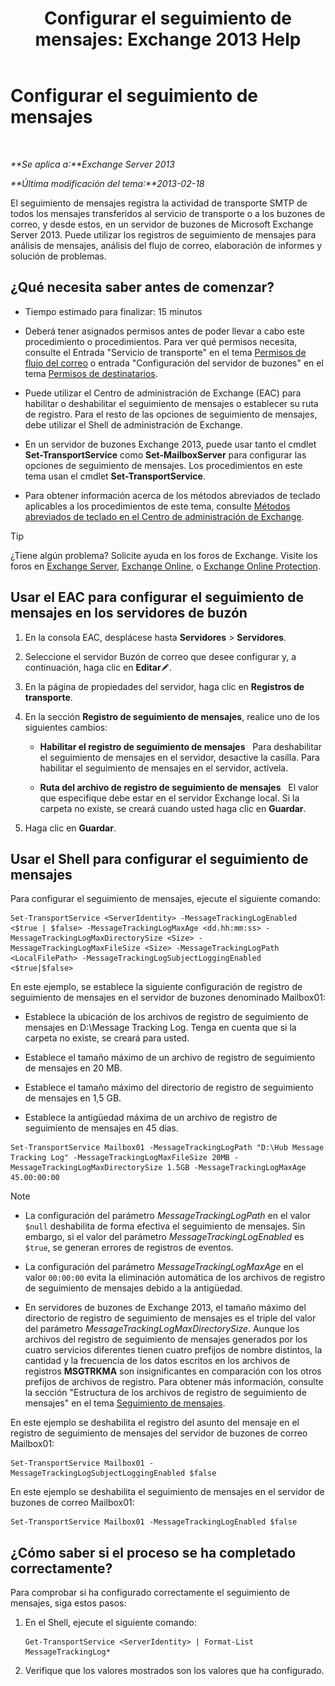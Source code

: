﻿---
title: 'Configurar el seguimiento de mensajes: Exchange 2013 Help'
TOCTitle: Configurar el seguimiento de mensajes
ms:assetid: 50eb5213-cf27-4179-b427-38d751ee4a70
ms:mtpsurl: https://technet.microsoft.com/es-es/library/Aa997984(v=EXCHG.150)
ms:contentKeyID: 51406514
ms.date: 04/23/2018
mtps_version: v=EXCHG.150
ms.translationtype: HT
---

# Configurar el seguimiento de mensajes

 

_**Se aplica a:**Exchange Server 2013_

_**Última modificación del tema:**2013-02-18_

El seguimiento de mensajes registra la actividad de transporte SMTP de todos los mensajes transferidos al servicio de transporte o a los buzones de correo, y desde estos, en un servidor de buzones de Microsoft Exchange Server 2013. Puede utilizar los registros de seguimiento de mensajes para análisis de mensajes, análisis del flujo de correo, elaboración de informes y solución de problemas.

## ¿Qué necesita saber antes de comenzar?

  - Tiempo estimado para finalizar: 15 minutos

  - Deberá tener asignados permisos antes de poder llevar a cabo este procedimiento o procedimientos. Para ver qué permisos necesita, consulte el Entrada "Servicio de transporte" en el tema [Permisos de flujo del correo](mail-flow-permissions-exchange-2013-help.md) o entrada "Configuración del servidor de buzones" en el tema [Permisos de destinatarios](recipients-permissions-exchange-2013-help.md).

  - Puede utilizar el Centro de administración de Exchange (EAC) para habilitar o deshabilitar el seguimiento de mensajes o establecer su ruta de registro. Para el resto de las opciones de seguimiento de mensajes, debe utilizar el Shell de administración de Exchange.

  - En un servidor de buzones Exchange 2013, puede usar tanto el cmdlet **Set-TransportService** como **Set-MailboxServer** para configurar las opciones de seguimiento de mensajes. Los procedimientos en este tema usan el cmdlet **Set-TransportService**.

  - Para obtener información acerca de los métodos abreviados de teclado aplicables a los procedimientos de este tema, consulte [Métodos abreviados de teclado en el Centro de administración de Exchange](keyboard-shortcuts-in-the-exchange-admin-center-exchange-online-protection-help.md).


> [!TIP]
> ¿Tiene algún problema? Solicite ayuda en los foros de Exchange. Visite los foros en <A href="https://go.microsoft.com/fwlink/p/?linkid=60612">Exchange Server</A>, <A href="https://go.microsoft.com/fwlink/p/?linkid=267542">Exchange Online</A>, o <A href="https://go.microsoft.com/fwlink/p/?linkid=285351">Exchange Online Protection</A>.



## Usar el EAC para configurar el seguimiento de mensajes en los servidores de buzón

1.  En la consola EAC, desplácese hasta **Servidores** \> **Servidores**.

2.  Seleccione el servidor Buzón de correo que desee configurar y, a continuación, haga clic en **Editar**![Icono Editar](images/Bb124582.6f53ccb2-1f13-4c02-bea0-30690e6ea71d(EXCHG.150).gif "Icono Editar").

3.  En la página de propiedades del servidor, haga clic en **Registros de transporte**.

4.  En la sección **Registro de seguimiento de mensajes**, realice uno de los siguientes cambios:
    
      - **Habilitar el registro de seguimiento de mensajes**   Para deshabilitar el seguimiento de mensajes en el servidor, desactive la casilla. Para habilitar el seguimiento de mensajes en el servidor, actívela.
    
      - **Ruta del archivo de registro de seguimiento de mensajes**   El valor que especifique debe estar en el servidor Exchange local. Si la carpeta no existe, se creará cuando usted haga clic en **Guardar**.

5.  Haga clic en **Guardar**.

## Usar el Shell para configurar el seguimiento de mensajes

Para configurar el seguimiento de mensajes, ejecute el siguiente comando:

    Set-TransportService <ServerIdentity> -MessageTrackingLogEnabled <$true | $false> -MessageTrackingLogMaxAge <dd.hh:mm:ss> -MessageTrackingLogMaxDirectorySize <Size> -MessageTrackingLogMaxFileSize <Size> -MessageTrackingLogPath <LocalFilePath> -MessageTrackingLogSubjectLoggingEnabled <$true|$false>

En este ejemplo, se establece la siguiente configuración de registro de seguimiento de mensajes en el servidor de buzones denominado Mailbox01:

  -  
    Establece la ubicación de los archivos de registro de seguimiento de mensajes en D:\\Message Tracking Log. Tenga en cuenta que si la carpeta no existe, se creará para usted.

  -  
    Establece el tamaño máximo de un archivo de registro de seguimiento de mensajes en 20 MB.

  -  
    Establece el tamaño máximo del directorio de registro de seguimiento de mensajes en 1,5 GB.

  -  
    Establece la antigüedad máxima de un archivo de registro de seguimiento de mensajes en 45 días.

<!-- end list -->

    Set-TransportService Mailbox01 -MessageTrackingLogPath "D:\Hub Message Tracking Log" -MessageTrackingLogMaxFileSize 20MB -MessageTrackingLogMaxDirectorySize 1.5GB -MessageTrackingLogMaxAge 45.00:00:00


> [!NOTE]
> <UL>
> <LI>
> <P>La configuración del parámetro <EM>MessageTrackingLogPath</EM> en el valor <CODE>$null</CODE> deshabilita de forma efectiva el seguimiento de mensajes. Sin embargo, si el valor del parámetro <EM>MessageTrackingLogEnabled</EM> es <CODE>$true</CODE>, se generan errores de registros de eventos.</P>
> <LI>
> <P>La configuración del parámetro <EM>MessageTrackingLogMaxAge</EM> en el valor <CODE>00:00:00</CODE> evita la eliminación automática de los archivos de registro de seguimiento de mensajes debido a la antigüedad.</P>
> <LI>
> <P>En servidores de buzones de Exchange&nbsp;2013, el tamaño máximo del directorio de registro de seguimiento de mensajes es el triple del valor del parámetro <EM>MessageTrackingLogMaxDirectorySize</EM>. Aunque los archivos del registro de seguimiento de mensajes generados por los cuatro servicios diferentes tienen cuatro prefijos de nombre distintos, la cantidad y la frecuencia de los datos escritos en los archivos de registros <STRONG>MSGTRKMA</STRONG> son insignificantes en comparación con los otros prefijos de archivos de registro. Para obtener más información, consulte la sección "Estructura de los archivos de registro de seguimiento de mensajes" en el tema <A href="message-tracking-exchange-2013-help.md">Seguimiento de mensajes</A>.</P></LI></UL>



En este ejemplo se deshabilita el registro del asunto del mensaje en el registro de seguimiento de mensajes del servidor de buzones de correo Mailbox01:

    Set-TransportService Mailbox01 -MessageTrackingLogSubjectLoggingEnabled $false

En este ejemplo se deshabilita el seguimiento de mensajes en el servidor de buzones de correo Mailbox01:

    Set-TransportService Mailbox01 -MessageTrackingLogEnabled $false

## ¿Cómo saber si el proceso se ha completado correctamente?

Para comprobar si ha configurado correctamente el seguimiento de mensajes, siga estos pasos:

1.  En el Shell, ejecute el siguiente comando:
    
        Get-TransportService <ServerIdentity> | Format-List MessageTrackingLog*

2.  Verifique que los valores mostrados son los valores que ha configurado.

